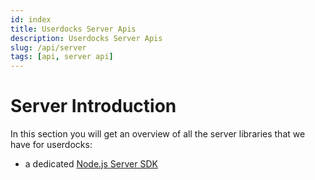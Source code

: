 ```yaml
---
id: index
title: Userdocks Server Apis
description: Userdocks Server Apis
slug: /api/server
tags: [api, server api]
---
```


# Server Introduction

In this section you will get an overview of all the server libraries that we have for userdocks:

* a dedicated [Node.js Server SDK](/api/server/nodejs-server-sdk)
